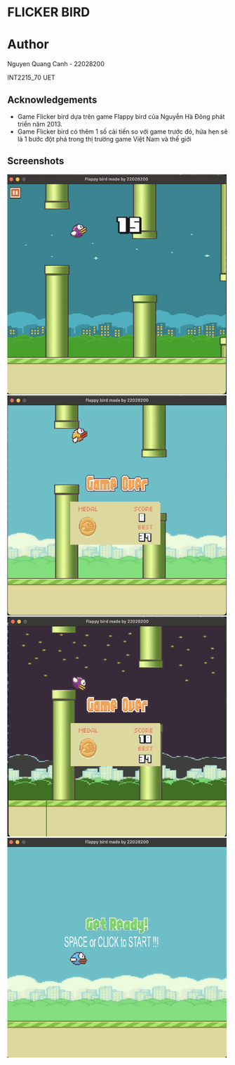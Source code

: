 
# FLICKER BIRD


# Author
Nguyen Quang Canh - 22028200

INT2215_70 
UET

## Acknowledgements
* Game Flicker bird dựa trên game Flappy bird của  Nguyễn Hà Đông phát triển năm 2013.
* Game Flicker bird có thêm 1 số cải tiến so với game trước đó, hứa hẹn sẽ là 1 bước đột phá trong thị trường game Việt Nam và thế giới
  
## Screenshots
<img src="https://github.com/croyce97/BTL_LTNC/blob/main/image/Demo1.png" alt="Ảnh mô tả" width="500" height="500">  <img src="https://github.com/croyce97/BTL_LTNC/blob/main/image/Demo2.png" alt="Ảnh mô tả" width="500" height="500">  <img src="https://github.com/croyce97/BTL_LTNC/blob/main/image/Demo3.png" alt="Ảnh mô tả" width="500" height="500">  <img src="https://github.com/croyce97/BTL_LTNC/blob/main/image/Demo4.png" alt="Ảnh mô tả" width="500" height="500">




